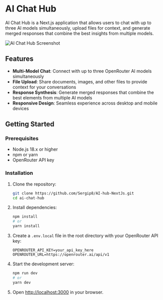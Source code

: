 # AI Chat Hub

AI Chat Hub is a Next.js application that allows users to chat with up to three AI models simultaneously, upload files for context, and generate merged responses that combine the best insights from multiple models.

![AI Chat Hub Screenshot](https://via.placeholder.com/800x450)

## Features

- **Multi-Model Chat**: Connect with up to three OpenRouter AI models simultaneously
- **File Upload**: Share documents, images, and other files to provide context for your conversations
- **Response Synthesis**: Generate merged responses that combine the best elements from multiple AI models
- **Responsive Design**: Seamless experience across desktop and mobile devices

## Getting Started

### Prerequisites

- Node.js 18.x or higher
- npm or yarn
- OpenRouter API key

### Installation

1. Clone the repository:
   ```bash
   git clone https://github.com/Sergip8/AI-hub-NextJs.git
   cd ai-chat-hub
   ```

2. Install dependencies:
   ```bash
   npm install
   # or
   yarn install
   ```

3. Create a `.env.local` file in the root directory with your OpenRouter API key:
   ```
   OPENROUTER_API_KEY=your_api_key_here
   OPENROUTER_URL=https://openrouter.ai/api/v1
   ```

4. Start the development server:
   ```bash
   npm run dev
   # or
   yarn dev
   ```

5. Open [http://localhost:3000](http://localhost:3000) in your browser.

